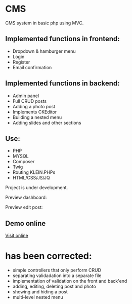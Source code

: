# CMS
CMS system in basic php using MVC.

## Implemented functions in frontend:
* Dropdown & hamburger menu
* Login
* Register
* Email confirmation

## Implemented functions in backend:
* Admin panel
* Full CRUD posts
* Adding a photo post
* Implements CKEditor
* Building a nested menu
* Adding slides and other sections

## Use:
* PHP
* MYSQL
* Composer
* Twig
* Routing KLEIN.PHPs
* HTML/CSS/JS/JQ

Project is under development.

Preview dashboard:
<img src="http://propozycja.vot.pl/git/cms_dashboard.jpg" alt="">

Preview edit post:
<img src="http://propozycja.vot.pl/git/cms_edit.jpg" alt="">

## Demo online

[Visit online](http://mycms.vot.pl/pl/home)



# has been corrected: 

- simple controllers that only perform CRUD
- separating validadation into a separate file
- implementation of validation on the front and back'end
- adding, editing, deleting post and photo
- showing and hiding a post
- multi-level nested menu

